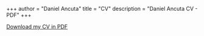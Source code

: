 +++
author = "Daniel Ancuta"
title = "CV"
description = "Daniel Ancuta CV - PDF"
+++

[Download my CV in PDF](/ancuta-daniel-cv.pdf)
